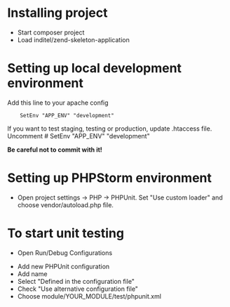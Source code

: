 
Installing project
==================

* Start composer project
* Load inditel/zend-skeleton-application


Setting up local development environment
========================================

Add this line to your apache config

        SetEnv "APP_ENV" "development"

If you want to test staging, testing or production, update .htaccess file.
Uncomment
        # SetEnv "APP_ENV" "development"

**Be careful not to commit with it!**


Setting up PHPStorm environment
===============================

* Open project settings -> PHP -> PHPUnit.
Set "Use custom loader" and choose vendor/autoload.php file.


To start unit testing
=====================

* Open Run/Debug Configurations
 - Add new PHPUnit configuration
 - Add name
 - Select "Defined in the configuration file"
 - Check "Use alternative configuration file"
 - Choose module/YOUR_MODULE/test/phpunit.xml

